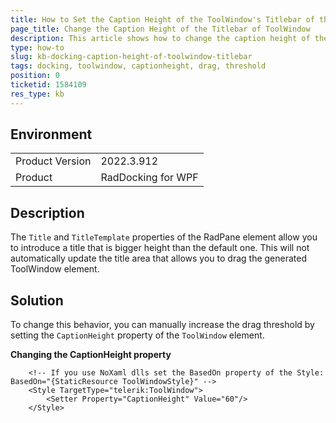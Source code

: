 ```yaml
---
title: How to Set the Caption Height of the ToolWindow's Titlebar of the RadDocking Control
page_title: Change the Caption Height of the Titlebar of ToolWindow
description: This article shows how to change the caption height of the toolWindow's titlebar.
type: how-to
slug: kb-docking-caption-height-of-toolwindow-titlebar
tags: docking, toolwindow, captionheight, drag, threshold
position: 0
ticketid: 1584109
res_type: kb
---
```


## Environment
<table>
	<tbody>
		<tr>
			<td>Product Version</td>
			<td>2022.3.912</td>
		</tr>
		<tr>
			<td>Product</td>
			<td>RadDocking for WPF</td>
		</tr>
	</tbody>
</table>

## Description

The `Title` and `TitleTemplate` properties of the RadPane element allow you to introduce a title that is bigger height than the default one. This will not automatically update the title area that allows you to drag the generated ToolWindow element.

## Solution

To change this behavior, you can manually increase the drag threshold by setting the `CaptionHeight` property of the `ToolWindow` element.

__Changing the CaptionHeight property__
```XAML
	<!-- If you use NoXaml dlls set the BasedOn property of the Style: BasedOn="{StaticResource ToolWindowStyle}" --> 
	<Style TargetType="telerik:ToolWindow">
	    <Setter Property="CaptionHeight" Value="60"/>
	</Style>
```
